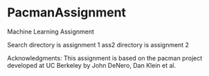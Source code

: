 # PacmanAssignment
Machine Learning Assignment

Search directory is assignment 1
ass2 directory is assignment 2

Acknowledgments: This assignment is based on the pacman project developed at UC Berkeley by John DeNero, Dan Klein et al.
